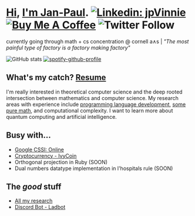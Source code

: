 # [Hi](https://jpvinnie.github.io/), [I'm Jan-Paul](https://discordapp.com/users/294518633541926912). [![Linkedin: jpVinnie](https://img.shields.io/badge/-jpVinnie-blue?style=flat-square&logo=Linkedin&logoColor=white&link=https://https://www.linkedin.com/in/jan-paul-v-ramos-6268bb208/)](https://www.linkedin.com/in/jan-paul-v-ramos-6268bb208/) [![Buy Me A Coffee](https://img.shields.io/badge/-Buy%20Me%20A%20Coffee-db4c4c?style=flat&logo=buy-me-a-coffee&logoColor=ffffff&link=https://ko-fi.com/jpvinnie)](https://www.buymeacoffee.com/jpvinnie) ![Twitter Follow](https://img.shields.io/twitter/follow/jp_vinnie?style=social)

currently going through math + cs concentration @ cornell a∧s | _"The most painful type of factory is a factory making factory"_

![GitHub stats](https://github-readme-stats.vercel.app/api?username=jpVinnie&show_icons=true&theme=gruvbox)
[![spotify-github-profile](https://spotify-github-profile.vercel.app/api/view?uid=n879o5zkykhwd6ig2ngjkz5ux&cover_image=true&theme=novatorem)](https://spotify-github-profile.vercel.app/api/view?uid=n879o5zkykhwd6ig2ngjkz5ux&redirect=true)

## What's my catch? [Resume](https://github.com/jpVinnie/jpVinnie/blob/master/Data/LinkedIn%20Resume.pdf)
I'm really interested in theoretical computer science and the deep rooted intersection between mathematics and computer science. My research areas with experience include [programming language development](https://github.com/jpVinnie/diffeq-lang), [some pure math](https://github.com/jpVinnie/Research-Projects/tree/master/Pythagorean-Triples-in-the-Pascal-Triangle), and computational complexity. I want to learn more about quantum computing and artificial intelligence. 

## Busy with...
- [Google CSSI: Online](https://buildyourfuture.withgoogle.com/programs/computer-science-summer-institute/)
- [Cryptocurrency - IvyCoin](https://github.com/earth418/cornellcoin)
- Orthogonal projection in Ruby (SOON)
- Dual numbers datatype implementation in l'hospitals rule (SOON)

## The *good* stuff
- [All my research](https://github.com/jpVinnie/Research-Projects)
- [Discord Bot - Ladbot](https://github.com/Camto/Lad)
